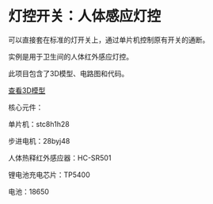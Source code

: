 # 灯控开关：人体感应灯控

可以直接套在标准的灯开关上，通过单片机控制原有开关的通断。

实例是用于卫生间的人体红外感应灯控。

此项目包含了3D模型、电路图和代码。

[查看3D模型](https://github.com/MiliXiong/autoLightSwitcher/tree/master/3D%20%E6%A8%A1%E5%9E%8B/STL%20%E5%8F%AF%E7%9B%B4%E6%8E%A5%E6%89%93%E5%8D%B0%E6%96%87%E4%BB%B6)

核心元件：

单片机：stc8h1h28

步进电机：28byj48

人体热释红外感应器：HC-SR501

锂电池充电芯片：TP5400

电池：18650


